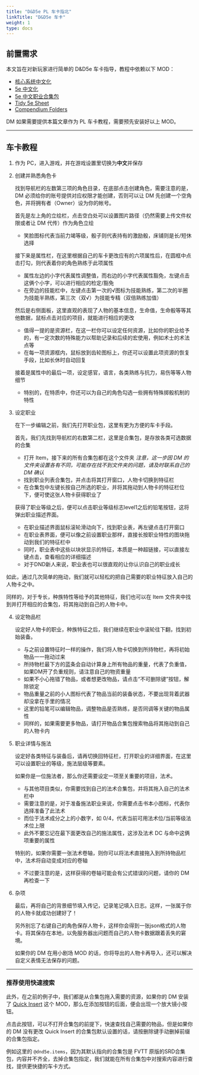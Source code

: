 ```yaml
---
title: "D&D5e PL 车卡指北"
linkTitle: "D&D5e 车卡"
weight: 1
type: docs
---
```


## 前置需求

本文旨在对新玩家进行简单的 D&D5e 车卡指导，教程中依赖以下 MOD：
- [核心系统中文化](../../../../modules/mods/#核心系统中文化)
- [5e 中文化](../../../../modules/mods/5e/#5e-中文化)
- [5e 中文职业合集包](../../../../modules/mods/5e/#5e-中文职业合集包)
- [Tidy 5e Sheet](../../../../modules/mods/5e/#tidy-5e-sheet)
- [Compendium Folders](../../../../modules/mods/#compendium-folders)

DM 如果需要提供本篇文章作为 PL 车卡教程，需要预先安装好以上 MOD。

---

## 车卡教程

1. 作为 PC，进入游戏，并在游戏设置里切换为**中文**并保存
2. 创建并熟悉角色卡

    找到导航栏的左数第三项的角色目录，在底部点击创建角色，需要注意的是，DM 必须给你的账号提供对应权限才能创建，否则可以让 DM 先创建一个空角色，并将拥有者（Owner）设为你的帐号。

    首先是左上角的立绘栏，点击空白处可以设置图片路径（仍然需要上传文件权限或者让 DM 代传）作为角色立绘
    - 笑脸图标代表当前力竭等级，骰子则代表持有的激励骰，床铺则是长/短休选择

    接下来是属性栏，在这里根据自己的车卡更改应有的六项属性后，在圆框中点击打勾，则代表着你的角色熟练于此项属性
    - 属性左边的小字代表属性调整值，而右边的小字代表属性豁免，左键点击这俩个小字，可以进行相应的检定/豁免
    - 在旁边的技能栏中，左键点击第一次的√图标为技能熟练，第二次的半圈为技能半熟练，第三次（双√）为技能专精（双倍熟练加值）

    然后是右侧面板，这里直观的表现了人物的基本信息，生命值，生命骰等等其他数据，鼠标点击对应的项目，就能进行相应的更改
    - 值得一提的是资源栏，在这一栏你可以设定任何资源，比如你的职业给予的，有一定次数的特殊能力以帮助记录和后续的宏使用，例如术士的术法点等
    - 在每一项资源框内，鼠标放到齿轮图标上，你还可以设置此项资源的恢复手段，比如长休时自动回复

    接着是属性中的最后一项，设定感官，语言，各类熟练与抗力，易伤等等人物细节
    - 特别的，在特质中，你还可以为自己的角色勾选一些拥有特殊掷骰机制的特性

3. 设定职业

    在下一步编辑之前，我们先打开职业包，这里有更为方便的车卡手段。

    首先，我们先找到导航栏的右数第二栏，这里是合集包，是存放各类可选数据的合集
    - 打开 Item，接下来的所有合集包都在这个文件夹 *注意，这一步因 DM 的文件夹设置各有不同，可能存在找不到文件夹的问题，请及时联系自己的 DM 确认*
    - 找到职业列表合集包，并点击将其打开窗口，人物卡切换到特征栏
    - 在合集包中左键长按自己所选的职业，并将其拖动到人物卡的特征栏位下，便可使这张人物卡获得职业了

    获得了职业等级之后，便可以点击职业等级标志level1之后的铅笔按钮，这将弹出职业描述界面。
    - 在职业描述界面鼠标滚轮滑动向下，找到职业表，再左键点击打开窗口
    - 在职业表界面，便可以像之前设置职业那样，直接长按职业特性的图块拖动到我们的特征栏中
    - 同时，职业表中这些以块状显示的特征，本质是一种超链接，可以直接左键点击，查看相应的详细描述
    - 对于DND新人来说，职业表也可以很直观的让你认识自己的职业成长

如此，通过几次简单的拖动，我们就可以轻松的把自己需要的职业特征放入自己的人物卡之中。

同样的，对于专长，种族特性等给予的其他特征，我们也可以在 Item 文件夹中找到并打开相应的合集包，将其拖动到自己的人物卡中。

4. 设定物品栏

    设定好人物卡的职业，种族特征之后，我们继续在职业中滚轮往下翻，找到初始装备。
    - 与之前设置特征时一样的操作，我们将人物卡切换到所持物栏，再将初始物品一一拖动过来
    - 所持物栏最下方的蓝条会自动计算身上所有物品的重量，代表了负重值，如果DM开了负重规则，请注意自己的物资重量
    - 如果不小心拖错了物品，或者想更改物品，请点击“不可删除键”按钮，解除锁定
    - 物品重量之前的小人图标代表了物品当前的装备状态，不要出现背着武器却没拿在手里的情况
    - 这里的铅笔可以编辑物品，调整物品是否熟练，是否同调等关键的物品属性
    - 同样的，如果需要更多物品，请打开物品合集包搜索物品将其拖动到自己的人物卡内

5. 职业详情与施法

    设定好各类特征与装备后，请再切换回特征栏，打开职业的详细界面，在这里可以设置职业的等级，施法层级等要素。

    如果你是一位施法者，那么你还需要设定一项至关重要的项目，法术。
    - 与其他项目类似，你需要找到自己的法术合集包，并将其拖入自己的法术栏中
    - 需要注意的是，对于准备施法职业来说，你需要点击书本小图标，代表你选择准备了此法术
    - 而位于法术成分之上的小数字，如 0/4，代表当前可用法术位/当前等级法术位上限
    - 此外不要忘记在最下面更改自己的施法属性，这涉及法术 DC 与命中这俩项重要的属性

    特别的，如果你需要一张法术卷轴，则你可以将法术直接拖入到所持物品栏中，法术将自动变成对应的卷轴
    - 不过要注意的是，这样获得的卷轴可能会有公式错误的问题，请你的 DM 再检查一下

6. 杂项

    最后，再将自己的背景细节填入传记，记录笔记填入日志。这样，一张属于你的人物卡就成功创建好了！

    另外别忘了右键自己的角色保存人物卡，这样你会得到一张json格式的人物卡。将其保存在本地，以免服务器出问题而自己的人物卡数据跟着丢失的窘境。
    
    如果你的 DM 在用小剧场 MOD 的话，你将导出的人物卡再导入，还可以解决自定义表情无法保存的问题。

---

### 推荐使用快速搜索

此外，在之前的例子中，我们都是从合集包拖入需要的资源，如果你的 DM 安装了 [Quick Insert](../../../../modules/mods/#quick-insert) 这个 MOD，那么在添加按钮的后面，便会出现一个放大镜小按钮。

点击此按钮，可以不打开合集包的前提下，快速查找自己需要的物品，但是如果你的 DM 没有更改 Quick Insert 的合集包默认设置的话，请按删除键手动删掉前缀的合集包指定。

例如这里的 `@dnd5e.items`，因为其默认指向的合集包是 FVTT 原版的SRD合集包，内容并不齐全，去掉合集包指定，我们就能在所有合集包中对搜索内容进行查找，提供更快捷的车卡方式。